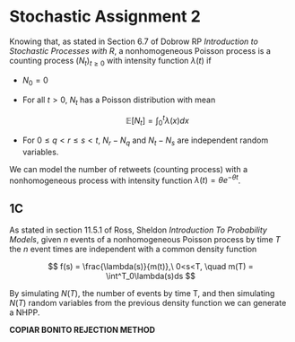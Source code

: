 # Stochastic Assignment 2

Knowing that, as stated in Section 6.7 of Dobrow RP *Introduction to Stochastic Processes with R*, a nonhomogeneous Poisson process is a counting process $(N_t)_{t\geq0}$ with intensity function $\lambda(t)$ if

- $N_0 = 0$

- For all $t>0$, $N_t$ has a Poisson distribution with mean
  
  $$
  \mathbb{E}[N_t] = \int^t_0\lambda(x)dx
  $$

- For $0\leq q < r \leq s < t$, $N_r - N_q$ and $N_t - N_s$ are independent random variables.

We can model the number of retweets (counting process) with a nonhomogeneous process with intensity function $\lambda(t) = \theta e^{-\theta t}$.

## 1C

As stated in section 11.5.1 of Ross, Sheldon _Introduction To Probability Models_, given $n$ events of a nonhomogeneous Poisson process by time $T$ the $n$ event times are independent with a common density function

$$
f(s) = \frac{\lambda(s)}{m(t)},\ 0<s<T, \quad m(T) = \int^T_0\lambda(s)ds
$$

By simulating $N(T)$, the number of events by time T, and then simulating $N(T)$ random variables from the previous density function we can generate a NHPP.

**COPIAR BONITO REJECTION METHOD**
